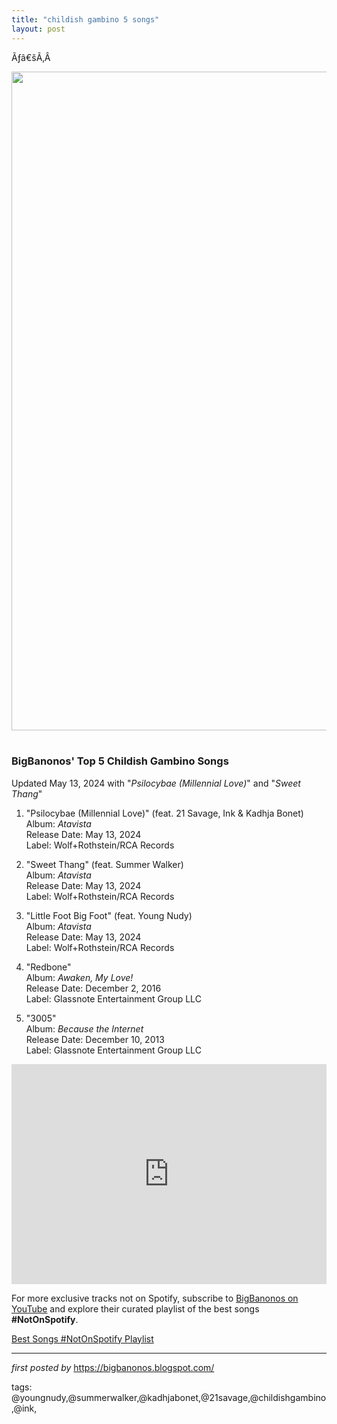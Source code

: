 ```yaml
---
title: "childish gambino 5 songs"
layout: post
---
```

<p>Ãƒâ€šÃ‚Â </p><div class="separator" ><a href="https://www.rollingstone.com/wp-content/uploads/2024/07/childish-gambino-album-is-here.jpg?w=1581&h=1054&crop=1" imageanchor="1"><img border="0" data-original-height="1054" data-original-width="1581" height="1054" src="https://www.rollingstone.com/wp-content/uploads/2024/07/childish-gambino-album-is-here.jpg?w=1581&h=1054&crop=1" width="1581" /></a></div><br /><p></p>
<h3><strong>BigBanonos' Top 5 Childish Gambino Songs</strong></h3>
<p>Updated May 13, 2024 with "<i>Psilocybae (Millennial Love)</i>" and "<i>Sweet Thang</i>"</p> <ol> <li><p>"Psilocybae (Millennial Love)" (feat. 21 Savage, Ink & Kadhja Bonet)<br />Album: <em>Atavista</em><br />Release Date: May 13, 2024<br />Label: Wolf+Rothstein/RCA Records<br /></p></li> <li><p>"Sweet Thang" (feat. Summer Walker)<br />Album: <em>Atavista</em><br />Release Date: May 13, 2024<br />Label: Wolf+Rothstein/RCA Records<br /></p></li> <li><p>"Little Foot Big Foot" (feat. Young Nudy)<br />Album: <em>Atavista</em><br />Release Date: May 13, 2024<br />Label: Wolf+Rothstein/RCA Records<br /></p></li> <li><p>"Redbone"<br />Album: <em>Awaken, My Love!</em><br />Release Date: December 2, 2016<br />Label: Glassnote Entertainment Group LLC<br /></p></li> <li><p>"3005"<br />Album: <em>Because the Internet</em><br />Release Date: December 10, 2013<br />Label: Glassnote Entertainment Group LLC<br /></p></li>
</ol> <iframe allow="autoplay; clipboard-write; encrypted-media; fullscreen; picture-in-picture" allowfullscreen="" frameborder="0" height="352" loading="lazy" src="https://open.spotify.com/embed/playlist/6ijPxHcWEL7V06sua3TZJE?utm_source=generator" width="100%"></iframe> 

<!--Subscribe and Playlist Links-->
<div>
    <p>For more exclusive tracks not on Spotify, subscribe to <a href="https://www.youtube.com/@BigBanonos" target="_blank">BigBanonos on YouTube</a> and explore their curated playlist of the best songs <strong>#NotOnSpotify</strong>.</p>
    <p><a href="https://www.youtube.com/playlist?list=PLtuNtuTatqI0kFahUCbtbfenC_ET5O_tr" target="_blank">Best Songs #NotOnSpotify Playlist<br /></a></p></div>

<hr />

<p><em>first posted by</em> <a href="https://bigbanonos.blogspot.com/" rel="noopener" target="_new">https://bigbanonos.blogspot.com/</a></p>

<p>tags: @youngnudy,@summerwalker,@kadhjabonet,@21savage,@childishgambino,@ink,</p>
